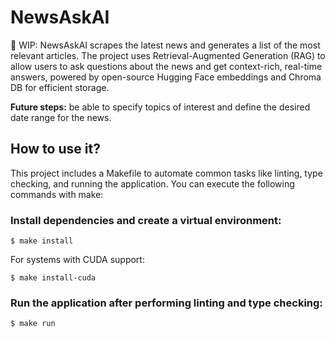 # NewsAskAI

🔨 WIP: NewsAskAI scrapes the latest news and generates a list of the most relevant articles. The project uses Retrieval-Augmented Generation (RAG) to allow users to ask questions about the news and get context-rich, real-time answers, powered by open-source Hugging Face embeddings and Chroma DB for efficient storage.

**Future steps:** be able to specify topics of interest and define the desired date range for the news.

## How to use it?

This project includes a Makefile to automate common tasks like linting, type checking, and running the application. You can execute the following commands with make:

### Install dependencies and create a virtual environment:

```console
$ make install
```

For systems with CUDA support:

```console
$ make install-cuda
```

### Run the application after performing linting and type checking:

```console
$ make run
```
